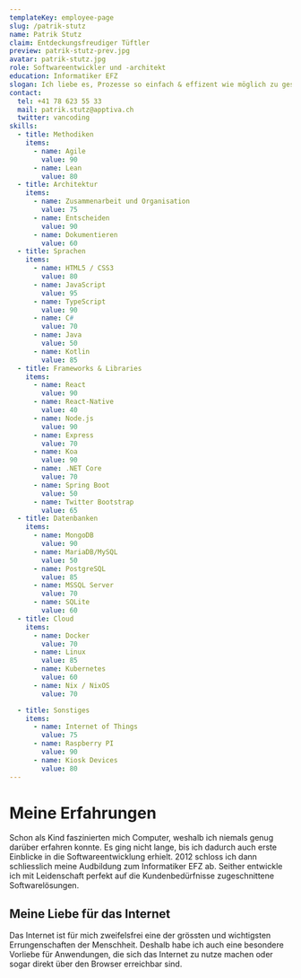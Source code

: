 ```yaml
---
templateKey: employee-page
slug: /patrik-stutz
name: Patrik Stutz
claim: Entdeckungsfreudiger Tüftler
preview: patrik-stutz-prev.jpg
avatar: patrik-stutz.jpg
role: Softwareentwickler und -architekt
education: Informatiker EFZ
slogan: Ich liebe es, Prozesse so einfach & effizent wie möglich zu gestalten und den Menschen dadurch Zeit für wichtigere Dinge zu schenken.
contact:
  tel: +41 78 623 55 33
  mail: patrik.stutz@apptiva.ch
  twitter: vancoding
skills:
  - title: Methodiken
    items:
      - name: Agile
        value: 90
      - name: Lean
        value: 80
  - title: Architektur
    items:
      - name: Zusammenarbeit und Organisation
        value: 75
      - name: Entscheiden
        value: 90
      - name: Dokumentieren
        value: 60
  - title: Sprachen
    items:
      - name: HTML5 / CSS3
        value: 80
      - name: JavaScript
        value: 95
      - name: TypeScript
        value: 90
      - name: C#
        value: 70
      - name: Java
        value: 50
      - name: Kotlin
        value: 85
  - title: Frameworks & Libraries
    items:
      - name: React
        value: 90
      - name: React-Native
        value: 40
      - name: Node.js
        value: 90
      - name: Express
        value: 70
      - name: Koa
        value: 90
      - name: .NET Core
        value: 70
      - name: Spring Boot
        value: 50
      - name: Twitter Bootstrap
        value: 65
  - title: Datenbanken
    items:
      - name: MongoDB
        value: 90
      - name: MariaDB/MySQL
        value: 50
      - name: PostgreSQL
        value: 85
      - name: MSSQL Server
        value: 70
      - name: SQLite
        value: 60
  - title: Cloud
    items:
      - name: Docker
        value: 70
      - name: Linux
        value: 85
      - name: Kubernetes
        value: 60
      - name: Nix / NixOS
        value: 70

  - title: Sonstiges
    items:
      - name: Internet of Things
        value: 75
      - name: Raspberry PI
        value: 90
      - name: Kiosk Devices
        value: 80
---
```


# Meine Erfahrungen

Schon als Kind faszinierten mich Computer, weshalb ich niemals genug darüber erfahren konnte. Es ging nicht lange, bis ich dadurch auch erste Einblicke in die Softwareentwicklung erhielt. 2012 schloss ich dann schliesslich meine Audbildung zum Informatiker EFZ ab. Seither entwickle ich mit Leidenschaft perfekt auf die Kundenbedürfnisse zugeschnittene Softwarelösungen.

## Meine Liebe für das Internet

Das Internet ist für mich zweifelsfrei eine der grössten und wichtigsten Errungenschaften der Menschheit. Deshalb habe ich auch eine besondere Vorliebe für Anwendungen, die sich das Internet zu nutze machen oder sogar direkt über den Browser erreichbar sind.
